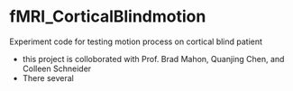 # fMRI_CorticalBlindmotion
Experiment code for testing motion process on cortical blind patient

- this project is colloborated with Prof. Brad Mahon, Quanjing Chen, and Colleen Schneider
- There several

